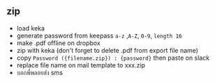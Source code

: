 ## zip
- load keka
- generate password from keepass `a-z` ,`A-Z`, `0-9`, `length 16`
- make .pdf offline on dropbox 
- zip with keka (don't forget to delete .pdf from export file name)
- copy `Password ({filename.zip}) : {password}` then paste on slack
- replace file name on mail template to xxx.zip
- บอกพี่พลอยส่ง sms